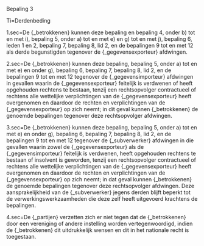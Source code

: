 Bepaling 3

Ti=Derdenbeding

1.sec=De {_betrokkenen} kunnen deze bepaling en bepaling 4, onder b) tot en met i), bepaling 5, onder a) tot en met e) en g) tot en met j), bepaling 6, leden 1 en 2, bepaling 7, bepaling 8, lid 2, en de bepalingen 9 tot en met 12 als derde begunstigden tegenover de {_gegevensexporteur} afdwingen.

2.sec=De {_betrokkenen} kunnen deze bepaling, bepaling 5, onder a) tot en met e) en onder g), bepaling 6, bepaling 7, bepaling 8, lid 2, en de bepalingen 9 tot en met 12 tegenover de {_gegevensimporteur} afdwingen in gevallen waarin de {_gegevensexporteur} feitelijk is verdwenen of heeft opgehouden rechtens te bestaan, tenzij een rechtsopvolger contractueel of rechtens alle wettelijke verplichtingen van de {_gegevensexporteur} heeft overgenomen en daardoor de rechten en verplichtingen van de {_gegevensexporteur} op zich neemt; in dit geval kunnen {_betrokkenen} de genoemde bepalingen tegenover deze rechtsopvolger afdwingen.

3.sec=De {_betrokkenen} kunnen deze bepaling, bepaling 5, onder a) tot en met e) en onder g), bepaling 6, bepaling 7, bepaling 8, lid 2, en de bepalingen 9 tot en met 12 tegenover de {_subverwerker} afdwingen in die gevallen waarin zowel de {_gegevensexporteur} als de {_gegevensimporteur} feitelijk is verdwenen, heeft opgehouden rechtens te bestaan of insolvent is geworden, tenzij een rechtsopvolger contractueel of rechtens alle wettelijke verplichtingen van de {_gegevensexporteur} heeft overgenomen en daardoor de rechten en verplichtingen van de {_gegevensexporteur} op zich neemt; in dat geval kunnen {_betrokkenen} de genoemde bepalingen tegenover deze rechtsopvolger afdwingen. Deze aansprakelijkheid van de {_subverwerker} jegens derden blijft beperkt tot de verwerkingswerkzaamheden die deze zelf heeft uitgevoerd krachtens de bepalingen.

4.sec=De {_partijen} verzetten zich er niet tegen dat de {_betrokkenen} door een vereniging of andere instelling worden vertegenwoordigd, indien de {_betrokkenen} dit uitdrukkelijk wensen en dit in het nationale recht is toegestaan.
